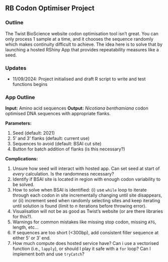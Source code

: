 ## RB Codon Optimiser Project
### Outline
The Twist BioScience website codon optimisation tool isn’t great. You can only process 1 sample at a time, and it chooses the sequence randomly which makes continuity difficult to achieve. 
The idea here is to solve that by launching a hosted RShiny App that provides repeatability measures like a seed.

### Updates
- 11/09/2024: Project initialised and draft R script to write and test functions begins

### App Outline
**Input:** Amino acid sequences
**Output:** *Nicotiana benthamiana* codon optimised DNA sequences with appropriate flanks. 

**Parameters:** 

1. Seed (default: 2021)
2. 5’ and 3’ flanks (default: current use)
3. Sequences to avoid (default: BSAI cut site)
4. Button for batch addition of flanks (is this necessary?)

**Complications:**

1. Unsure how seed will interact with hosted app. Can set seed at start of *every* calculation. Is the randomness necessary?
2. Identify if BSAI site is located in region with enough codon variability to be solved. 
3. How to solve when BSAI is identified: (i) use `while` loop to iterate through each codon in site incrementally changing until site disappears, or (ii) increment seed when randomly selecting sites and keep iterating until solution is found (limit to *n* iterations before throwing error).
4. Visualisation will not be as good as Twist’s website (or are there libraries for this?). 
5. Warnings for common mistakes like missing stop codon, missing `ATG`, length, etc…
6. If sequences are too short (<300bp), add consistent filler sequence at either 5’ or 3’ end.
7. How much compute does hosted service have? Can i use a vectorised function (i.e., `lapply`), or should I play it safe with a `for` loop? Can I implement both and use `tryCatch`?

